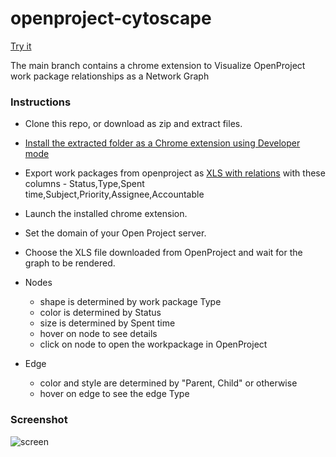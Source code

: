 # openproject-cytoscape

[Try it](https://weberon.github.io/openproject-cytoscape)

The main branch contains a chrome extension to Visualize OpenProject work package relationships as a Network Graph

### Instructions
- Clone this repo, or download as zip and extract files.

- [Install the extracted folder as a Chrome extension using Developer mode](https://developer.chrome.com/docs/extensions/get-started/tutorial/hello-world#load-unpacked)

- Export work packages from openproject as [XLS with relations](https://www.openproject.org/docs/user-guide/work-packages/exporting/#xls-with-relations) with these columns - Status,Type,Spent time,Subject,Priority,Assignee,Accountable

- Launch the installed chrome extension.

- Set the domain of your Open Project server.

- Choose the XLS file downloaded from OpenProject and wait for the graph to be rendered.
- Nodes
  - shape is determined by work package Type
  - color is determined by Status
  - size is determined by Spent time
  - hover on node to see details
  - click on node to open the workpackage in OpenProject
- Edge
  - color and style are determined by "Parent, Child" or otherwise
  - hover on edge to see the edge Type

### Screenshot

![screen](https://github.com/user-attachments/assets/2ee89fb4-ef59-4b49-906d-dd18053165c9)
